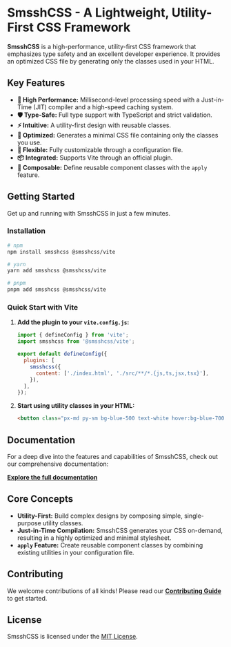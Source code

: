 # SmsshCSS - A Lightweight, Utility-First CSS Framework

**SmsshCSS** is a high-performance, utility-first CSS framework that emphasizes type safety and an excellent developer experience. It provides an optimized CSS file by generating only the classes used in your HTML.

## Key Features

- **🚀 High Performance:** Millisecond-level processing speed with a Just-in-Time (JIT) compiler and a high-speed caching system.
- **🛡️ Type-Safe:** Full type support with TypeScript and strict validation.
- **⚡ Intuitive:** A utility-first design with reusable classes.
- **🎯 Optimized:** Generates a minimal CSS file containing only the classes you use.
- **🔧 Flexible:** Fully customizable through a configuration file.
- **📦 Integrated:** Supports Vite through an official plugin.
- **🎨 Composable:** Define reusable component classes with the `apply` feature.

## Getting Started

Get up and running with SmsshCSS in just a few minutes.

### Installation

```bash
# npm
npm install smsshcss @smsshcss/vite

# yarn
yarn add smsshcss @smsshcss/vite

# pnpm
pnpm add smsshcss @smsshcss/vite
```

### Quick Start with Vite

1.  **Add the plugin to your `vite.config.js`:**

    ```javascript
    import { defineConfig } from 'vite';
    import smsshcss from '@smsshcss/vite';

    export default defineConfig({
      plugins: [
        smsshcss({
          content: ['./index.html', './src/**/*.{js,ts,jsx,tsx}'],
        }),
      ],
    });
    ```

2.  **Start using utility classes in your HTML:**

    ```html
    <button class="px-md py-sm bg-blue-500 text-white hover:bg-blue-700">Click me</button>
    ```

## Documentation

For a deep dive into the features and capabilities of SmsshCSS, check out our comprehensive documentation:

**[Explore the full documentation](./docs/README.md)**

## Core Concepts

- **Utility-First:** Build complex designs by composing simple, single-purpose utility classes.
- **Just-in-Time Compilation:** SmsshCSS generates your CSS on-demand, resulting in a highly optimized and minimal stylesheet.
- **`apply` Feature:** Create reusable component classes by combining existing utilities in your configuration file.

## Contributing

We welcome contributions of all kinds! Please read our **[Contributing Guide](./docs/INTERNAL/CONTRIBUTING.md)** to get started.

## License

SmsshCSS is licensed under the [MIT License](LICENSE).
